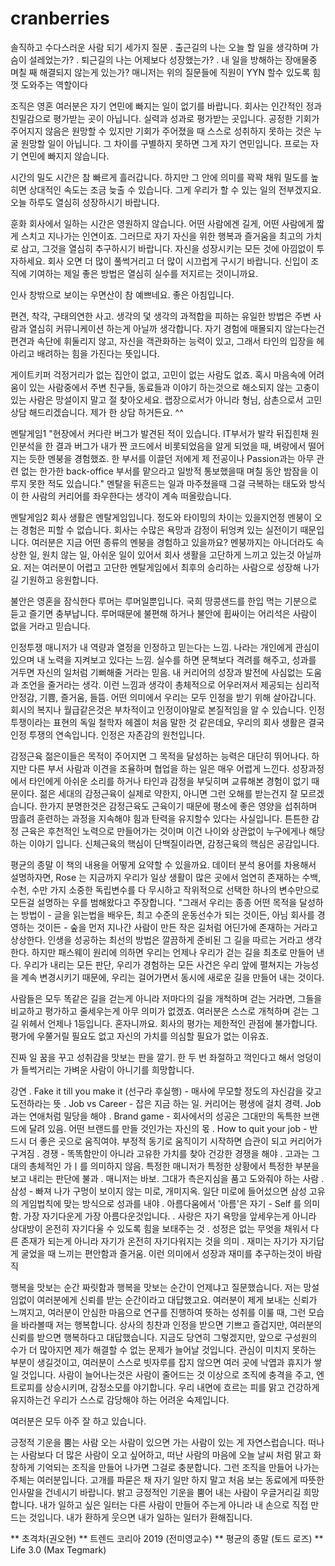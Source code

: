 # cranberries

솔직하고 수다스러운 사람 되기
세가지 질문
 . 출근길의 나는 오늘 할 일을 생각하며 가슴이 설레었는가?
 . 퇴근길의 나는 어제보다 성장했는가?
 . 내 일을 방해하는 장애물중 며칠 째 해결되지 않는게 있는가?
매니저는 위의 질문들에 직원이 YYN 할수 있도록 힘껏 도와주는 역할이다

조직은 영혼
여러분은 자기 연민에 빠지는 일이 없기를 바랍니다. 회사는 인간적인 정과 친밀감으로 평가받는 곳이 아닙니다. 실력과 성과로 평가받는 곳입니다.
공정한 기회가 주어지지 않음은 원망할 수 있지만 기회가 주어졌을 때 스스로 성취하지 못하는 것은 누굴 원망할 일이 아닙니다. 그 차이를 구별하지 못하면 그게 자기 연민입니다. 
프로는 자기 연민에 빠지지 않습니다.

시간의 밀도
시간은 참 빠르게 흘러갑니다. 하지만 그 안에 의미를 꽉꽉 채워 밀도를 높히면 상대적인 속도는 조금 늦출 수 있습니다. 그게 우리가 할 수 있는 일의 전부겠지요. 
오늘 하루도 열심히 성장하시기 바랍니다.

훈화
회사에서 일하는 시간은 영원하지 않습니다. 어떤 사람에겐 길게, 어떤 사람에게 짧게 스치고 지나가는 인연이죠. 그러므로 자기 자신을 위한 행복과 즐거움을 최고의 가치로 삼고, 그것을 열심히 추구하시기 바랍니다.
자신을 성장시키는 모든 것에 아낌없이 투자하세요. 회사 오면 더 많이 풀썩거리고 더 많이 시끄럽게 구시기 바랍니다.
신입이 조직에 기여하는 제일 좋은 방법은 열심히 실수를 저지르는 것이니까요.

인사
창밖으로 보이는 우면산이 참 예쁘네요. 좋은 아침입니다.

편견, 착각, 구태의연한 사고. 생각의 덫
생각의 과적합을 피하는 유일한 방법은 주변 사람과 열심히 커뮤니케이션 하는게 아닐까 생각합니다.
자기 경험에 매몰되지 않는다는건 편견과 속단에 휘둘리지 않고, 자신을 객관화하는 능력이 있고, 그래서 타인의 입장을 헤아리고 배려하는 힘을 가진다는 뜻입니다.

게이트키퍼
걱정거리가 없는 집안이 없고, 고민이 없는 사람도 없죠. 혹시 마음속에 어려움이 있는 사람중에서 주변 친구들, 동료들과 이야기 하는것으로 해소되지 않는 고충이 있는 사람은 망설이지 말고 절 찾아오세요. 랩장으로서가 아니라 형님, 삼촌으로서 고민상담 해드리겠습니다.
제가 한 상담 하거든요. ^^

멘탈게임1
"현장에서 커다란 버그가 발견된 적이 있습니다. IT부서가 발칵 뒤집힌채 원인분석을 한 결과 버그가 내가 짠 코드에서 비롯되었음을 알게 되었을 때, 벼랑에서 떨어지는 듯한 멘붕을 경험했죠.
한 부서를 이끌던 저에게 제 전공이나 Passion과는 아무 관련 없는 한가한 back-office 부서를 맡으라고 일방적 통보했을때 며칠 동안 밤잠을 이루지 못한 적도 있습니다."
멘탈을 뒤흔드는 일과 마주쳤을때 그걸 극복하는 태도와 방식이 한 사람의 커리어를 좌우한다는 생각이 계속 떠올랐습니다.

멘탈게임2
회사 생활은 멘탈게임입니다. 정도와 타이밍의 차이는 있을지언정 멘붕이 오는 경험은 피할 수 없습니다.
회사는 수많은 욕망과 감정이 뒤엉켜 있는 실전이기 때문입니다. 여러분은 지금 어떤 종류의 멘붕을 경험하고 있을까요? 
멘붕까지는 아니더라도 속상한 일, 원치 않는 일, 아쉬운 일이 있어서 회사 생활을 고단하게 느끼고 있는것 아닐까요. 저는 여러분이 어렵고 고단한 멘탈게임에서 최후의 승리하는 사람으로 성장해 나가길 기원하고 응원합니다.

불안은 영혼을 잠식한다
루머는 루머일뿐입니다. 국희 땅콩샌드를 한입 먹는 기분으로 듣고 즐기면 충부납니다. 루머때문에 불편해 하거나 불안에 휩싸이는 어리석은 사람이 없을 거라고 믿습니다.

인정투쟁
매니저가 내 역량과 열정을 인정하고 믿는다는 느낌. 나라는 개인에게 관심이 있으며 내 노력을 지켜보고 있다는 느낌. 실수를 하면 문책보다 격려를 해주고, 성과를 거두면 자신의 일처럼 기뻐해줄 거라는 믿음.
내 커리어의 성장과 발전에 사심없는 도움과 조언을 줄거라는 생각. 이런 느낌과 생각이 총체적으로 어우러져서 제공되는 심리적 안정감, 기쁨, 즐거움, 들뜸.
어떤 의미에서 우리는 모두 인정을 받기 위해 살아갑니다. 회시의 복지나 월급같은것은 부차적이고 인정이야말로 본질적임을 알 수 있습니다.
인정투쟁이라는 표현의 독일 철학자 헤겔이 처음 말한 것 같은데요, 우리의 회사 생활은 결국 인정 투쟁의 연속입니다. 인정은 자존감의 원천입니다.

감정근육
젊은이들은 목적이 주어지면 그 목적을 달성하는 능력은 대단히 뛰어나다. 하지만 다른 부서 사람과 이견을 조율하며 협업을 하는 일은 매우 어렵게 느낀다.
성장과정에서 타인에게 아쉬운 소리를 하거나 타인과 감정을 부딪히며 교류해본 경험이 없기 때문이다. 젊은 세대의 감정근육이 실제로 약한지, 아니면 그런 오해를 받는건지 잘 모르겠습니다.
한가지 분명한것은 감정근육도 근육이기 때문에 평소에 좋은 영양을 섭취하며 땀흘려 훈련하는 과정을 지속해야 힘과 탄력을 유지할수 있다는 사실입니다. 
튼튼한 감정 근육은 후천적인 노력으로 만들어가는 것이며 이건 나이와 상관없이 누구에게나 해당하는 이야기 입니다.
신체근육의 핵심이 단백질이라면, 감정근육의 핵심은 공감입니다.

평균의 종말
이 책의 내용을 어떻게 요약할 수 있을까요. 데이터 분석 용어를 차용해서 설명하자면, 
Rose 는 지금까지 우리가 일상 생활이 많은 곳에서 엄연히 존재하는 수백, 수천, 수만 가지 소중한 독립변수를 다 무시하고 작위적으로 선택한 하나의 변수만으로 모든걸 설명하는 우를 범해왔다고 주장합니다.
"그래서 우리는 종종 어떤 목적을 달성하는 방법이 - 글을 읽는법을 배우든, 최고 수준의 운동선수가 되는 것이든, 아님 회사를 경영하는 것이든 - 
숲을 먼저 지나간 사람이 만든 작은 길처럼 어딘가에 존재하는 거라고 상상한다. 인생을 성공하는 최선의 방법은 깔끔하게 준비된 그 길을 따르는 거라고 생각한다.
하지만 패스웨이 원리에 의하면 우리는 언제나 우리가 걷는 길을 최초로 만들어 낸다. 우리가 내리는 모든 판단, 
우리가 경험하는 모든 사건은 우리 앞에 펼쳐지는 가능성을 계속 변경시키기 때문에, 우리는 걸어가면서 동시에 새로운 길을 만들어 내는 것이다.

사람들은 모두 똑같은 길을 걷는게 아니라 저마다의 길을 개척하며 걷는 거라면, 그들을 비교하고 평가하고 줄세우는게 아무 의미가 없겠죠. 
여러분은 스스로 개척하며 걷는 그 길 위헤서 언제나 1등입니다. 혼자니까요. 회사의 평가는 제한적인 관점에 불가합니다. 평가에 우쭐거릴 필요도 없고 자신의 가치를 의심할 필요가 없는 이유죠.

진짜 일
꿈을 꾸고 성취감을 맛보는 판을 깔기. 한 두 번 좌절하고 꺽인다고 해서 엉덩이가 들썩거리는 가벼운 사람이 아니기를 희망합니다. 

강연
. Fake it till you make it (선구라 후실행) - 매사에 무모할 정도의 자신감을 갖고 도전하라는 뜻
. Job vs Career - 잡은 지금 하는 일. 커리어는 평생에 걸치 경력. Job과는 연애처럼 밀당을 해야
. Brand game - 회사에서의 성공은 그대만의 독특한 브랜드에 달려 있음. 어떤 브랜드를 만들 것인가는 자신의 몫
. How to quit your job - 반드시 더 좋은 곳으로 움직여야. 부정적 동기로 움직이기 시작하면 습관이 되고 커리어가 구겨짐
. 경쟁 - 똑똑함만이 아니라 고유한 가치를 찾아 건강한 경쟁을 해야
. 고과는 그대의 총체적인 가ㅣ를 의미하지 않음. 특정한 매니저가 특정한 상황에서 특정한 부분을 보고 내리는 판단에 불과
. 매니저는 바보. 그대가 측은지심을 품고 도와줘야 하는 사람
. 삼성 - 빠져 나가 구멍이 보이지 않는 미로, 개미지옥. 일단 미로에 들어섰으면 삼성 고유의 게임법칙에 맞는 방식으로 성과를 내야
. 아름다움에서 '아름'은 자기 - Self 를 의미함. 가장 자기다운게 가장 아름다운것입니다.
. 사랑은 자기 욕망을 앞세우는게 아니라 상대방이 온전히 자기다울 수 있도록 힘을 보태주는 것
. 성정은 없는 무엇을 채워서 다른 존재가 되는게 아니라 자기가 온전히 자기다워지는 것을 의미
. 재미는 자기가 자기답게 굴었을 때 느끼는 편안함과 즐거움. 이런 의미에서 성장과 재미를 추구하는것이 바람직

행복을 맛보는 순간
짜릿함과 행복을 맛보는 순간이 언제냐고 질문했습니다. 저는 망설임없이 여러분에게 신뢰를 받는 순간이라고 대답했고요.
여러분이 제게 보내는 신뢰가 느껴지고, 여러분이 안심한 마음으로 연구를 진행하여 뜻하는 성취를 이룰 때,
그런 모습을 바라볼때 저는 행복합니다. 상사의 칭찬과 인정을 받으면 기쁘고 즐겁지만, 여러분의 신뢰를 받으면 행복하다고 대답했습니다. 
지금도 당연히 그렇겠지만, 앞으로 구성원의 수가 더 많아지면 제가 해결할 수 없는 문제가 늘어날 것입니다. 
관심이 미치지 못하는 부분이 생길것이고, 여러분이 스스로 빗자루를 잡지 않으면 여러 곳에 낙엽과 휴지가 쌓일 것입니다. 
사람이 늘어나는것은 사람이 줄어드는 것 이상으로 조직에 충격을 주고, 엔트로피를 상승시키며, 감정소모를 야기합니다.
우리 내면에 흐르는 피를 맑고 건강하게 유지하는건 우리가 스스로 감당해야 하는 어려운 숙제입니다.

여러분은 모두 아주 잘 하고 있습니다. 

긍정적 기운을 뿜는 사람
오는 사람이 있으면 가는 사람이 있는 게 자연스럽습니다. 떠나는 사람보다 더 많은 사람이 오고 싶어하고, 떠난 사람의 마음에 오늘 날씨 처럼 맑고 화창하게 기억되는 조직을 만들어 나가면 그걸로 충분합니다.
그런 조직을 만들어 나가는 주체는 여러분입니다. 고개를 파묻은 채 자기 일만 하지 말고 처음 보는 동료에게 따뜻한 인사말을 건네시기 바랍니다.
밝고 긍정적인 기운을 뿜어 내는 사람이 우글거리길 희망합니다. 내가 일하고 싶은 일터는 다른 사람이 만들어 주는게 아니라 내 손으로 직접 만드는 것입니다. 내가 환하게 웃으면 내가 일하는 일터가 환해집니다.


** 초격차(권오현)
** 트렌드 코리아 2019 (전미영교수)
** 평균의 종말 (토드 로즈)
** Life 3.0 (Max Tegmark)
